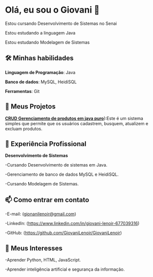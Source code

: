 # Olá, eu sou o Giovani 👋

Estou cursando Desenvolvimento de Sistemas no Senai 

Estou estudando a linguagem Java 

Estou estudando Modelagem de Sistemas

## 🛠️ Minhas habilidades

**Linguagem de Programação**: Java

**Banco de dados**: MySQL, HeidiSQL

**Ferramentas**: Git

## 🚀 Meus Projetos

[**CRUD Gerenciamento de produtos em java puro**](https://github.com/GiovaniLenoir/GiovaniLenoir)):Este é um sistema simples que permite que os usuários cadastrem, busquem, atualizem e excluam produtos.

## 💼 Experiência Profissional

**Desenvolvimento de Sistemas** 

-Cursando Desenvolvimento de sistemas em Java.

-Gerenciamento de banco de dados MySQL e HeidiSQL.

-Cursando Modelagem de Sistemas.

 ## 📫 Como entrar em contato
 
  -E-mail: (gionanilenoir@gmail.com)
  
  -LinkedIn: (https://www.linkedin.com/in/giovani-lenoir-677039316)
  
  -GitHub: (https://github.com/GiovaniLenoir/GiovaniLenoir)

## 🌱 Meus Interesses

-Aprender Python, HTML, JavaScript.

-Aprender inteligência artificial e segurança da informação.


 

